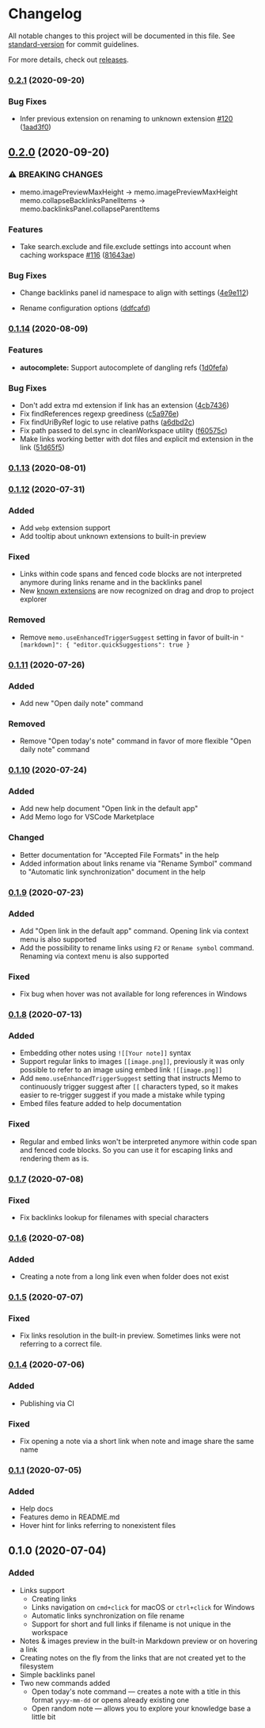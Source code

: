 # Changelog

All notable changes to this project will be documented in this file. See [standard-version](https://github.com/conventional-changelog/standard-version) for commit guidelines.

For more details, check out [releases](https://github.com/svsool/vscode-memo/releases).

### [0.2.1](https://github.com/svsool/vscode-memo/compare/v0.2.0...v0.2.1) (2020-09-20)


### Bug Fixes

* Infer previous extension on renaming to unknown extension [#120](https://github.com/svsool/vscode-memo/issues/120) ([1aad3f0](https://github.com/svsool/vscode-memo/commit/1aad3f0ee87834db2462e7ec643cbfcab1162cb9))

## [0.2.0](https://github.com/svsool/vscode-memo/compare/v0.1.14...v0.2.0) (2020-09-20)


### ⚠ BREAKING CHANGES

* memo.imagePreviewMaxHeight -> memo.imagePreviewMaxHeight
memo.collapseBacklinksPanelItems -> memo.backlinksPanel.collapseParentItems

### Features

* Take search.exclude and file.exclude settings into account when caching workspace [#116](https://github.com/svsool/vscode-memo/issues/116) ([81643ae](https://github.com/svsool/vscode-memo/commit/81643ae0194ff5093f69a6f422406172a5afbae1))


### Bug Fixes

* Change backlinks panel id namespace to align with settings ([4e9e112](https://github.com/svsool/vscode-memo/commit/4e9e1121f5192179ebc22a757cc4ca5ff32466f9))


* Rename configuration options ([ddfcafd](https://github.com/svsool/vscode-memo/commit/ddfcafd7b19992c4e3ffd7ff330acec1fbba6137))

### [0.1.14](https://github.com/svsool/vscode-memo/compare/v0.1.13...v0.1.14) (2020-08-09)


### Features

* **autocomplete:** Support autocomplete of dangling refs ([1d0fefa](https://github.com/svsool/vscode-memo/commit/1d0fefa33c1b6043dff66e678004401038ab66c9))


### Bug Fixes

* Don't add extra md extension if link has an extension ([4cb7436](https://github.com/svsool/vscode-memo/commit/4cb7436e655e294ebb1462a772b3dc5b3273d4d2))
* Fix findReferences regexp greediness ([c5a976e](https://github.com/svsool/vscode-memo/commit/c5a976eee3643b9b4d9e1223ac8cc0fe4e53f820))
* Fix findUriByRef logic to use relative paths ([a6dbd2c](https://github.com/svsool/vscode-memo/commit/a6dbd2c38af470499e364f29425eb82a0df51b6c))
* Fix path passed to del.sync in cleanWorkspace utility ([f60575c](https://github.com/svsool/vscode-memo/commit/f60575c2d1a749bf9817f0dabfdc16e6d9ee1db8))
* Make links working better with dot files and explicit md extension in the link ([51d65f5](https://github.com/svsool/vscode-memo/commit/51d65f594978d30ee049feda710c3ce52ab64bad))

### [0.1.13](https://github.com/svsool/vscode-memo/compare/v0.1.12...v0.1.13) (2020-08-01)

### [0.1.12](https://github.com/svsool/vscode-memo/compare/v0.1.11...v0.1.12) (2020-07-31)

### Added

- Add `webp` extension support
- Add tooltip about unknown extensions to built-in preview

### Fixed
- Links within code spans and fenced code blocks are not interpreted anymore during links rename and in the backlinks panel
- New [known extensions](https://github.com/svsool/vscode-memo/blob/7643221ae1b8884e02af375af2696c4918fcd285/src/utils/utils.ts#L19) are now recognized on drag and drop to project explorer

### Removed
- Remove `memo.useEnhancedTriggerSuggest` setting in favor of built-in `"[markdown]": { "editor.quickSuggestions": true }`

### [0.1.11](https://github.com/svsool/vscode-memo/compare/v0.1.10...v0.1.11) (2020-07-26)

### Added
- Add new "Open daily note" command

### Removed
- Remove "Open today's note" command in favor of more flexible "Open daily note" command

### [0.1.10](https://github.com/svsool/vscode-memo/compare/v0.1.9...v0.1.10) (2020-07-24)

### Added
- Add new help document "Open link in the default app"
- Add Memo logo for VSCode Marketplace

### Changed
- Better documentation for "Accepted File Formats" in the help
- Added information about links rename via "Rename Symbol" command to "Automatic link synchronization" document in the help

### [0.1.9](https://github.com/svsool/vscode-memo/compare/v0.1.8...v0.1.9) (2020-07-23)

### Added
- Add "Open link in the default app" command. Opening link via context menu is also supported
- Add the possibility to rename links using `F2` or `Rename symbol` command. Renaming via context menu is also supported

### Fixed
- Fix bug when hover was not available for long references in Windows

### [0.1.8](https://github.com/svsool/vscode-memo/compare/v0.1.7...v0.1.8) (2020-07-13)

### Added
- Embedding other notes using `![[Your note]]` syntax
- Support regular links to images `[[image.png]]`, previously it was only possible to refer to an image using embed link `![[image.png]]`
- Add `memo.useEnhancedTriggerSuggest` setting that instructs Memo to continuously trigger suggest after `[[` characters typed, so it makes easier to re-trigger suggest if you made a mistake while typing
- Embed files feature added to help documentation

### Fixed
- Regular and embed links won't be interpreted anymore within code span and fenced code blocks. So you can use it for escaping links and rendering them as is.

### [0.1.7](https://github.com/svsool/vscode-memo/compare/v0.1.6...v0.1.7) (2020-07-08)

### Fixed
- Fix backlinks lookup for filenames with special characters

### [0.1.6](https://github.com/svsool/vscode-memo/compare/v0.1.5...v0.1.6) (2020-07-08)

### Added
- Creating a note from a long link even when folder does not exist

### [0.1.5](https://github.com/svsool/vscode-memo/compare/v0.1.4...v0.1.5) (2020-07-07)

### Fixed
- Fix links resolution in the built-in preview. Sometimes links were not referring to a correct file.

### [0.1.4](https://github.com/svsool/vscode-memo/compare/v0.1.1...v0.1.4) (2020-07-06)

### Added
- Publishing via CI

### Fixed
- Fix opening a note via a short link when note and image share the same name

### [0.1.1](https://github.com/svsool/vscode-memo/compare/v0.1.0...v0.1.1) (2020-07-05)

### Added
- Help docs
- Features demo in README.md
- Hover hint for links referring to nonexistent files

## 0.1.0 (2020-07-04)

### Added
- Links support
  - Creating links
  - Links navigation on `cmd+click` for macOS or `ctrl+click` for Windows
  - Automatic links synchronization on file rename
  - Support for short and full links if filename is not unique in the workspace
- Notes & images preview in the built-in Markdown preview or on hovering a link
- Creating notes on the fly from the links that are not created yet to the filesystem
- Simple backlinks panel
- Two new commands added
  - Open today's note command — creates a note with a title in this format `yyyy-mm-dd` or opens already existing one
  - Open random note — allows you to explore your knowledge base a little bit
